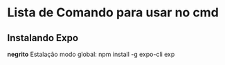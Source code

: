 # Lista de Comando para usar no cmd


## Instalando Expo


**negrito** Estalação modo global: npm install -g expo-cli exp 
